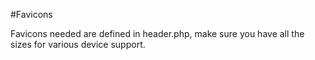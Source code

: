 #Favicons

Favicons needed are defined in header.php, make sure you have all the sizes for various device support.